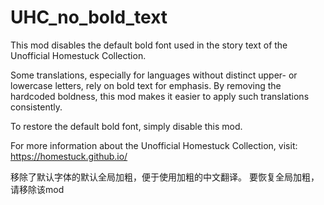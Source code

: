 # UHC_no_bold_text
This mod disables the default bold font used in the story text of the Unofficial Homestuck Collection.

Some translations, especially for languages without distinct upper- or lowercase letters, rely on bold text for emphasis. By removing the hardcoded boldness, this mod makes it easier to apply such translations consistently.

To restore the default bold font, simply disable this mod.

For more information about the Unofficial Homestuck Collection, visit:
https://homestuck.github.io/



移除了默认字体的默认全局加粗，便于使用加粗的中文翻译。
要恢复全局加粗，请移除该mod
